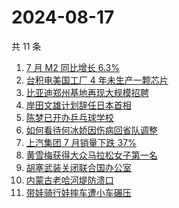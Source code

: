# 2024-08-17

共 11 条

<!-- BEGIN -->
<!-- 最后更新时间 Sat Aug 17 2024 12:15:44 GMT+0800 (China Standard Time) -->

1. [7 月 M2 同比增长 6.3%](https://www.zhihu.com/search?q=7%20%E6%9C%88%20M2%20%E5%90%8C%E6%AF%94%E5%A2%9E%E9%95%BF%206.3%25)
1. [台积电美国工厂 4 年未生产一颗芯片](https://www.zhihu.com/search?q=%E5%8F%B0%E7%A7%AF%E7%94%B5%E7%BE%8E%E5%9B%BD%E5%B7%A5%E5%8E%82%204%20%E5%B9%B4%E6%9C%AA%E7%94%9F%E4%BA%A7%E4%B8%80%E9%A2%97%E8%8A%AF%E7%89%87)
1. [比亚迪郑州基地再现大规模招聘](https://www.zhihu.com/search?q=%E6%AF%94%E4%BA%9A%E8%BF%AA%E9%83%91%E5%B7%9E%E5%9F%BA%E5%9C%B0%E5%86%8D%E7%8E%B0%E5%A4%A7%E8%A7%84%E6%A8%A1%E6%8B%9B%E8%81%98)
1. [岸田文雄计划辞任日本首相](https://www.zhihu.com/search?q=%E5%B2%B8%E7%94%B0%E6%96%87%E9%9B%84%E8%AE%A1%E5%88%92%E8%BE%9E%E4%BB%BB%E6%97%A5%E6%9C%AC%E9%A6%96%E7%9B%B8)
1. [陈梦已开办乒乓球学校](https://www.zhihu.com/search?q=%E9%99%88%E6%A2%A6%E5%B7%B2%E5%BC%80%E5%8A%9E%E4%B9%92%E4%B9%93%E7%90%83%E5%AD%A6%E6%A0%A1)
1. [如何看待何冰娇因伤病回省队调整](https://www.zhihu.com/search?q=%E5%A6%82%E4%BD%95%E7%9C%8B%E5%BE%85%E4%BD%95%E5%86%B0%E5%A8%87%E5%9B%A0%E4%BC%A4%E7%97%85%E5%9B%9E%E7%9C%81%E9%98%9F%E8%B0%83%E6%95%B4)
1. [上汽集团 7 月销量下跌 37%](https://www.zhihu.com/search?q=%E4%B8%8A%E6%B1%BD%E9%9B%86%E5%9B%A2%207%20%E6%9C%88%E9%94%80%E9%87%8F%E4%B8%8B%E8%B7%8C%2037%25)
1. [黄雪梅获得大众马拉松女子第一名](https://www.zhihu.com/search?q=%E9%BB%84%E9%9B%AA%E6%A2%85%E8%8E%B7%E5%BE%97%E5%A4%A7%E4%BC%97%E9%A9%AC%E6%8B%89%E6%9D%BE%E5%A5%B3%E5%AD%90%E7%AC%AC%E4%B8%80%E5%90%8D)
1. [胡塞武装关闭联合国办公室](https://www.zhihu.com/search?q=%E8%83%A1%E5%A1%9E%E6%AD%A6%E8%A3%85%E5%85%B3%E9%97%AD%E8%81%94%E5%90%88%E5%9B%BD%E5%8A%9E%E5%85%AC%E5%AE%A4)
1. [内蒙古老哈河堤防溃口](https://www.zhihu.com/search?q=%E5%86%85%E8%92%99%E5%8F%A4%E8%80%81%E5%93%88%E6%B2%B3%E5%A0%A4%E9%98%B2%E6%BA%83%E5%8F%A3)
1. [带娃骑行娃摔车遭小车碾压](https://www.zhihu.com/search?q=%E5%B8%A6%E5%A8%83%E9%AA%91%E8%A1%8C%E5%A8%83%E6%91%94%E8%BD%A6%E9%81%AD%E5%B0%8F%E8%BD%A6%E7%A2%BE%E5%8E%8B)

<!-- END -->
